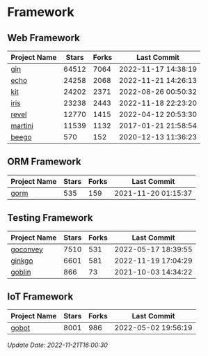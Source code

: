 # Framework

## Web Framework
| Project Name | Stars | Forks | Last Commit |
| ------------ | ----- | ----- | ----------- |
| [gin](https://github.com/gin-gonic/gin) | 64512 | 7064 | 2022-11-17 14:38:19 |
| [echo](https://github.com/labstack/echo) | 24258 | 2068 | 2022-11-21 14:26:13 |
| [kit](https://github.com/go-kit/kit) | 24202 | 2371 | 2022-08-26 00:50:32 |
| [iris](https://github.com/kataras/iris) | 23238 | 2443 | 2022-11-18 22:23:20 |
| [revel](https://github.com/revel/revel) | 12770 | 1415 | 2022-04-12 20:53:30 |
| [martini](https://github.com/go-martini/martini) | 11539 | 1132 | 2017-01-21 21:58:54 |
| [beego](https://github.com/astaxie/beego) | 570 | 152 | 2020-12-13 11:36:23 |

## ORM Framework
| Project Name | Stars | Forks | Last Commit |
| ------------ | ----- | ----- | ----------- |
| [gorm](https://github.com/jinzhu/gorm) | 535 | 159 | 2021-11-20 01:15:37 |

## Testing Framework
| Project Name | Stars | Forks | Last Commit |
| ------------ | ----- | ----- | ----------- |
| [goconvey](https://github.com/smartystreets/goconvey) | 7510 | 531 | 2022-05-17 18:39:55 |
| [ginkgo](https://github.com/onsi/ginkgo) | 6601 | 581 | 2022-11-19 17:04:29 |
| [goblin](https://github.com/franela/goblin) | 866 | 73 | 2021-10-03 14:34:22 |

## IoT Framework
| Project Name | Stars | Forks | Last Commit |
| ------------ | ----- | ----- | ----------- |
| [gobot](https://github.com/hybridgroup/gobot) | 8001 | 986 | 2022-05-02 19:56:19 |

*Update Date: 2022-11-21T16:00:30*